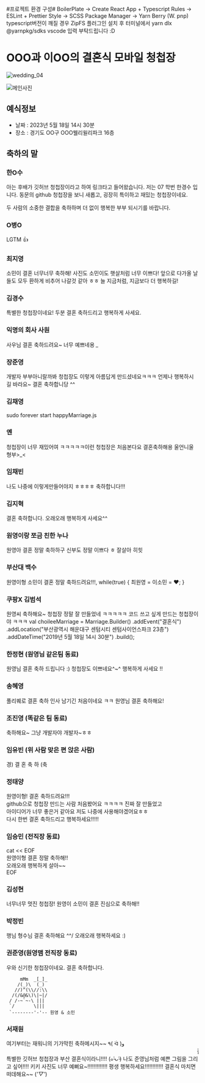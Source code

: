 #프로젝트 환경 구성#
BoilerPlate -> Create React App + Typescript
Rules -> ESLint + Prettier
Style -> SCSS
Package Manager -> Yarn Berry (W. pnp)
typescript버전이 깨질 경우 ZipFS 플러그인 설치 후 터미널에서
yarn dlx @yarnpkg/sdks vscode 입력 부탁드립니다 :D



# OOO과 이OO의 결혼식 모바일 청첩장
![wedding_04](https://github.com/user-attachments/assets/d1202bf3-730b-4390-a1db-667253533a30)


![메인사진](https://github.com/AndersonChoi/wedding-card/raw/master/docs/images/pic2.jpeg)

## 예식정보

* 날짜 : 2023년 5월 18일 14시 30분
* 장소 : 경기도 OO구 OOO웰리윌리파크 16층

## 축하의 말

### 한O수

아는 후배가 깃허브 청첩장이라고 하여 링크타고 들어왔습니다. 저는 07 학번 한경수 입니다. 동문의 github 청첩장을 보니 새롭고, 굉장히 특이하고 재밌는 청첩장이네요.

두 사람의 소중한 결합을 축하하며 더 없이 행복한 부부 되시기를 바랍니다. 

### O병O

LGTM 👍

### 최지영

소민이 결혼 너무너무 축하해! 사진도 소민이도 햇살처럼 너무 이쁘다! 앞으로 다가올 날들도 모두 환하게 비추어 나갈것 같아 ㅎㅎ 늘 지금처럼, 지금보다 더 행복하길!  

### 김경수
특별한 청첩장이네요! 두분 결혼 축하드리고 행복하게 사세요. 

### 익명의 회사 사원
사우님 결혼 축하드려요~ 너무 예쁘네용 *_*

### 장준영
개발자 부부아니랄까봐 청첩장도 이렇게 아름답게 만드셨네요ㅋㅋㅋ
언제나 행복하시길 바라요~ 결혼 축하합니당 ^^

### 김채영

sudo forever start happyMarriage.js

### 옌
청첩장이 너무 재밌어여 ㅋㅋㅋㅋㅋ이런 청첩장은 처음본다요 결혼축하해용 울언니울형부>_<

### 임채빈
나도 나중에 이렇게만들어야지 ㅎㅎㅎㅎ 축하합니다!!!

### 김지혁
결혼 축하합니다. 오래오래 행복하게 사세요^^

### 원영이랑 쪼금 친한 누나
원영아 결혼 정말 축하하구 신부도 정말 이쁘다 ㅎ 잘살아 히힛

### 부산대 백수
원영이형 소민이 결혼 정말 축하드려요!!!, while(true) { 최원영 = 이소민 = :heart:; }

### 쿠팡X 김범석
원영씨 축하해요~ 
청첩장 정말 잘 만들었네 ㅋㅋㅋㅋㅋ
코드 쓰고 싶게 만드는 청첩장이야 ㅋㅋㅋ
val choileeMarriage = Marriage.Builder()
  .addEvent("결혼식")
  .addLocation("부산광역시 해운대구 센텀시티 센텀사이언스파크 23층")
  .addDateTime("2019년 5월 18일 14시 30분")
  .build();
  
### 한정현 (원영님 같은팀 동료)  
원영님 결혼 축하 드립니다 :) 청첩장도 이쁘네요^~^ 행복하게 사세요 !!   

### 송혜영
풀리퀘로 결혼 축하 인사 남기긴 처음이네요 ㅋㅋ 원영님 결혼 축하해요!

### 조진영 (똑같은 팀 동료)
축하해요~ 그냥 개발자야 개발자~ㅎㅎ

### 임유빈 (위 사람 맞은 편 앉은 사람)
경) 결 혼 축 하 (축

### 정태양
<html>
    <head>
        <style type="text/css">
          .celebrtion {color: blue;}
        </style>
    </head>
    <body>
        <div class="celebration">원영이형! 결혼 축하드려요!!!</div>
        <div class="text">
            github으로 청첩장 만드는 사람 처음봤어요 ㅋㅋㅋㅋ 진짜 잘 만들었고<br>
            아이디어가 너무 좋은거 같아요 저도 나중에 사용해야겠어요ㅎㅎ<br>
            다시 한번 결혼 축하드리고 행복하세요!!!!!
        </div>
    </body>
</html>

### 임승민 (전직장 동료)
cat << EOF\
원영이형 결혼 정말 축하해!!\
오래오래 행복하게 살아~~\
EOF

### 김성현
너무너무 멋진 청첩장!
원영이 소민이 결혼 진심으로 축하해!!

### 박정빈
행님 형수님 결혼 축하해요 \^^/
오래오래 행복하세요 :)

### 권준영(원영맴 전직장 동료)
우와 신기한 청첩장이네요. 결혼 축하합니다.

         mMm  _[_]_
        /(_)\  (_)
       //)^(\\//:\\
      /(/&@&\)\|~|/
     / /-~`~-\ |||
     `/       \|||
     `--------'-'-- 원영 & 소민

### 서재원
여기부터는 재워니의 기가막힌 축하메시지~~ ٩( ᐛ )و
<marquee direction="left">결혼을 너무너무 축하해요!!!!!!!</marquee>
특별한 깃허브 청첩장과 부산 결혼식이라니!!!! (๑˃̵ᴗ˂̵)
나도 준영님처럼 예쁜 그림을 그리고 싶어!!!! 키키
사진도 너무 예뻐요~!!!!!!!!!!!!! 평생 행복하세요!!!!!!!!!!!!
결혼식 마치면 떠데해요~~ (*'▽'*)
